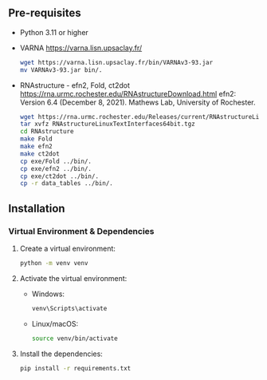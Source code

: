 ## Pre-requisites

- Python 3.11 or higher
- VARNA
   https://varna.lisn.upsaclay.fr/
   ```bash
   wget https://varna.lisn.upsaclay.fr/bin/VARNAv3-93.jar
   mv VARNAv3-93.jar bin/.
   ```

- RNAstructure - efn2, Fold, ct2dot
   https://rna.urmc.rochester.edu/RNAstructureDownload.html
   efn2: Version 6.4 (December 8, 2021).
   Mathews Lab, University of Rochester.

   ```bash
   wget https://rna.urmc.rochester.edu/Releases/current/RNAstructureLinuxTextInterfaces64bit.tgz
   tar xvfz RNAstructureLinuxTextInterfaces64bit.tgz
   cd RNAstructure
   make Fold
   make efn2
   make ct2dot
   cp exe/Fold ../bin/.
   cp exe/efn2 ../bin/.
   cp exe/ct2dot ../bin/.
   cp -r data_tables ../bin/.
   ```

## Installation

### Virtual Environment & Dependencies

1. Create a virtual environment:
    ```bash
    python -m venv venv
    ```

2. Activate the virtual environment:
    - Windows:
        ```bash
        venv\Scripts\activate
        ```
    - Linux/macOS:
        ```bash
        source venv/bin/activate
        ```

3. Install the dependencies:
    ```bash
    pip install -r requirements.txt
    ```

